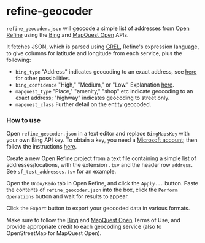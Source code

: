 # refine-geocoder

`refine_geocoder.json` will geocode a simple list of addresses from [Open Refine](http://openrefine.org/) using the [Bing](http://msdn.microsoft.com/en-us/library/ff701715.aspx) and [MapQuest Open](http://developer.mapquest.com/web/products/open) APIs.

It fetches JSON, which is parsed using [GREL](https://github.com/OpenRefine/OpenRefine/wiki/Google-refine-expression-language), Refine's expression language, to give columns for latitude and longitude from each service, plus the following:

- `bing_type` "Address" indicates geocoding to an exact address, see [here](http://msdn.microsoft.com/en-us/library/ff728811.aspx) for other possibilities.
- `bing_confidence` "High," "Medium," or "Low." Explanation [here](http://msdn.microsoft.com/en-us/library/ff701725.aspx).
- `mapquest_type` "Place," "amenity," "shop" etc indicate geocoding to an exact address; "highway" indicates geocoding to street only.
- `mapquest_class` Further detail on the entity geocoded.


### How to use

Open `refine_geocoder.json` in a text editor and replace `BingMapsKey`
with your own Bing API key. To obtain a key, you need a [Microsoft account](https://signup.live.com/signup.aspx?sf=1&id=38936&ru=https://account.live.com/%3fwa%3dwsignin1.0&tw=0&fs=0&kv=0&cb=&cbcxt=&wp=SAPI&wa=wsignin1.0&wreply=https://account.live.com/%3fwa%3dwsignin1.0&bk=1413566923&uiflavor=web&uaid=3affa9094c4e4ca5aa721863467ee2f0&mkt=EN-US&lc=1033&lic=1); then follow the instructions [here](http://www.gpsvisualizer.com/geocoder/key.html#bing).

Create a new Open Refine project from a text file containing a simple list of addresses/locations, with the extension `.tsv` and the header row `address`. See `sf_test_addresses.tsv` for an example.

Open the `Undo/Redo` tab in Open Refine, and click the `Apply...` button. Paste the contents of `refine_geocoder.json` into the box, click the `Perform Operations` button and wait for results to appear.

Click the `Export` button to export your geocoded data in various formats.

Make sure to follow the [Bing](http://www.microsoft.com/maps/product/terms.html) and [MapQuest Open](http://developer.mapquest.com/web/products/open/nominatim) Terms of Use, and provide appropriate credit to each geocoding service (also to OpenStreetMap for MapQuest Open).


